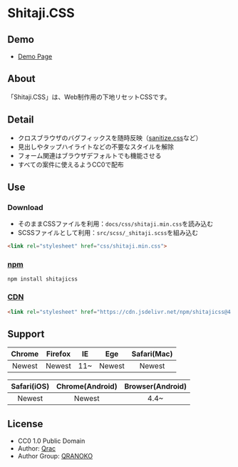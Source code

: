 # Shitaji.CSS

## Demo

- [Demo Page][link-demo]

## About

「Shitaji.CSS」は、Web制作用の下地リセットCSSです。

## Detail

- クロスブラウザのバグフィックスを随時反映（[sanitize.css](https://github.com/10up/sanitize.css)など）
- 見出しやタップハイライトなどの不要なスタイルを解除
- フォーム関連はブラウザデフォルトでも機能させる
- すべての案件に使えるようCC0で配布

## Use

### Download

- そのままCSSファイルを利用：`docs/css/shitaji.min.css`を読み込む
- SCSSファイルとして利用：`src/scss/_shitaji.scss`を組み込む

```html
<link rel="stylesheet" href="css/shitaji.min.css">
```

### [npm][link-npm]

```
npm install shitajicss
```

### [CDN][link-jsdelivr]

```html
<link rel="stylesheet" href="https://cdn.jsdelivr.net/npm/shitajicss@4.4.0/docs/css/shitaji.min.css">
```

## Support

| Chrome | Firefox | IE | Ege | Safari(Mac) |
|:------:|:------:|:------:|:------:|:------:|
| Newest | Newest | 11~ | Newest | Newest |

| Safari(iOS) | Chrome(Android) | Browser(Android) |
|:------------:|:------------:|:------------:|
| Newest | Newest | 4.4~ |

## License

- CC0 1.0 Public Domain
- Author: [Qrac][link-twitter]
- Author Group: [QRANOKO][link-qranoko]

[link-demo]:https://qrac.github.io/shitajicss/
[link-npm]:https://www.npmjs.com/package/shitajicss
[link-jsdelivr]:https://cdn.jsdelivr.net/npm/shitajicss/
[link-twitter]:https://twitter.com/Qrac_JP
[link-qranoko]:https://qranoko.jp